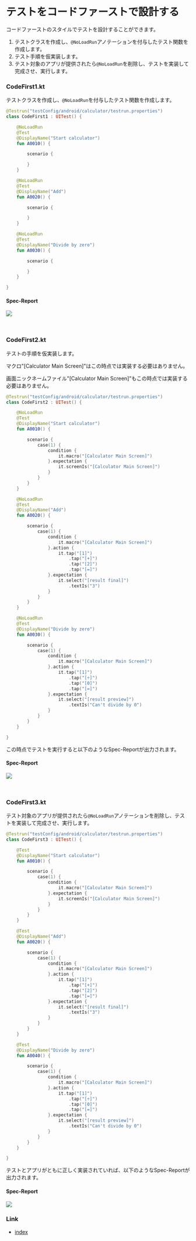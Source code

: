 # テストをコードファーストで設計する

コードファーストのスタイルでテストを設計することができます。

1. テストクラスを作成し、`@NoLoadRun`アノテーションを付与したテスト関数を作成します。
2. テスト手順を仮実装します。
3. テスト対象のアプリが提供されたら`@NoLoadRun`を削除し、テストを実装して完成させ、実行します。

### CodeFirst1.kt

テストクラスを作成し、`@NoLoadRun`を付与したテスト関数を作成します。

```kotlin
@Testrun("testConfig/android/calculator/testrun.properties")
class CodeFirst1 : UITest() {

    @NoLoadRun
    @Test
    @DisplayName("Start calculator")
    fun A0010() {

        scenario {

        }
    }

    @NoLoadRun
    @Test
    @DisplayName("Add")
    fun A0020() {

        scenario {

        }
    }

    @NoLoadRun
    @Test
    @DisplayName("Divide by zero")
    fun A0030() {

        scenario {

        }
    }

}
```

#### Spec-Report

![](../_images/code_first_1.png)

<br>

### CodeFirst2.kt

テストの手順を仮実装します。

マクロ"[Calculator Main Screen]"はこの時点では実装する必要はありません。

画面ニックネームファイル"[Calculator Main Screen]"もこの時点では実装する必要はありません。

```kotlin
@Testrun("testConfig/android/calculator/testrun.properties")
class CodeFirst2 : UITest() {

    @NoLoadRun
    @Test
    @DisplayName("Start calculator")
    fun A0010() {

        scenario {
            case(1) {
                condition {
                    it.macro("[Calculator Main Screen]")
                }.expectation {
                    it.screenIs("[Calculator Main Screen]")
                }
            }
        }
    }

    @NoLoadRun
    @Test
    @DisplayName("Add")
    fun A0020() {

        scenario {
            case(1) {
                condition {
                    it.macro("[Calculator Main Screen]")
                }.action {
                    it.tap("[1]")
                        .tap("[+]")
                        .tap("[2]")
                        .tap("[=]")
                }.expectation {
                    it.select("[result final]")
                        .textIs("3")
                }
            }
        }
    }

    @NoLoadRun
    @Test
    @DisplayName("Divide by zero")
    fun A0030() {

        scenario {
            case(1) {
                condition {
                    it.macro("[Calculator Main Screen]")
                }.action {
                    it.tap("[1]")
                        .tap("[÷]")
                        .tap("[0]")
                        .tap("[=]")
                }.expectation {
                    it.select("[result preview]")
                        .textIs("Can't divide by 0")
                }
            }
        }
    }

}
```

この時点でテストを実行すると以下のようなSpec-Reportが出力されます。

#### Spec-Report

![](../_images/code_first_2.png)

<br>

### CodeFirst3.kt

テスト対象のアプリが提供されたら`@NoLoadRun`アノテーションを削除し、テストを実装して完成させ、実行します。

```kotlin
@Testrun("testConfig/android/calculator/testrun.properties")
class CodeFirst3 : UITest() {

    @Test
    @DisplayName("Start calculator")
    fun A0010() {

        scenario {
            case(1) {
                condition {
                    it.macro("[Calculator Main Screen]")
                }.expectation {
                    it.screenIs("[Calculator Main Screen]")
                }
            }
        }
    }

    @Test
    @DisplayName("Add")
    fun A0020() {

        scenario {
            case(1) {
                condition {
                    it.macro("[Calculator Main Screen]")
                }.action {
                    it.tap("[1]")
                        .tap("[+]")
                        .tap("[2]")
                        .tap("[=]")
                }.expectation {
                    it.select("[result final]")
                        .textIs("3")
                }
            }
        }
    }

    @Test
    @DisplayName("Divide by zero")
    fun A0040() {

        scenario {
            case(1) {
                condition {
                    it.macro("[Calculator Main Screen]")
                }.action {
                    it.tap("[1]")
                        .tap("[÷]")
                        .tap("[0]")
                        .tap("[=]")
                }.expectation {
                    it.select("[result preview]")
                        .textIs("Can't divide by 0")
                }
            }
        }
    }

}
```

テストとアプリがともに正しく実装されていれば、以下のようなSpec-Reportが出力されます。

#### Spec-Report

![](../_images/code_first_3.png)

### Link

- [index](../../index_ja.md)
